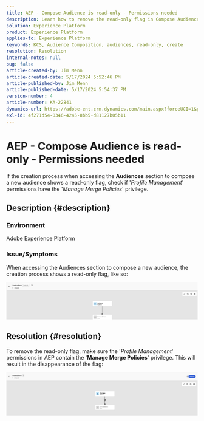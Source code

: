```yaml
---
title: AEP - Compose Audience is read-only - Permissions needed
description: Learn how to remove the read-only flag in Compose Audience in AEP. Permissions should include 'Manage Merge Policies' privilege.
solution: Experience Platform
product: Experience Platform
applies-to: Experience Platform
keywords: KCS, Audience Composition, audiences, read-only, create
resolution: Resolution
internal-notes: null
bug: false
article-created-by: Jim Menn
article-created-date: 5/17/2024 5:52:46 PM
article-published-by: Jim Menn
article-published-date: 5/17/2024 5:54:37 PM
version-number: 4
article-number: KA-22841
dynamics-url: https://adobe-ent.crm.dynamics.com/main.aspx?forceUCI=1&pagetype=entityrecord&etn=knowledgearticle&id=c1b6dc42-7614-ef11-9f8a-6045bd006268
exl-id: 4f271d54-0346-4245-8bb5-d81127b05b11
---
```

# AEP - Compose Audience is read-only - Permissions needed


If the creation process when accessing the <b>Audiences</b> section to compose a new audience shows a read-only flag, check if '*Profile Management*' permissions have the '*Manage Merge Policies*' privilege.

## Description {#description}


### Environment

Adobe Experience Platform

### Issue/Symptoms

When accessing the Audiences section to compose a new audience, the creation process shows a read-only flag, like so:

![](assets/___c3b6dc42-7614-ef11-9f8a-6045bd006268___.png)


## Resolution {#resolution}


To remove the read-only flag, make sure the '*Profile Management*' permissions in AEP contain the '<b>Manage Merge Policies</b>' privilege. This will result in the disappearance of the flag:

![](assets/833c8ec9-ec56-ee11-be6f-6045bd0065f9.png)

